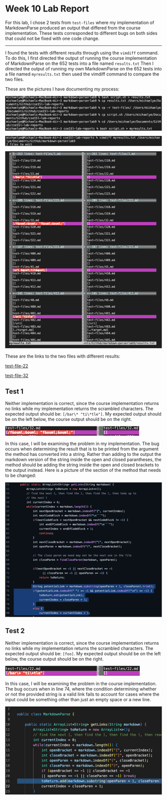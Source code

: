 # Week 10 Lab Report

For this lab, I chose 2 tests from `test-files` where my implementation of MarkdownParse produced an output that differed from the course implementation. These tests corresponded to different bugs on both sides that could not be fixed with one code change.

---

I found the tests with different results through using the `vimdiff` command. To do this, I first directed the output of running the course implementation of MarkdownParse on the 652 tests into a file named `results.txt` Then I directed the output of running my own MarkdownParse on the 652 tests into a file named `myresults.txt` then used the vimdiff command to compare the two files.

These are the pictures I have documenting my process:

![Image](Lab10prepare.png)

![Image](diffcommand.png)

![Image](vimdiff.png)

These are the links to the two files with different results:

[test-file-22](https://github.com/nidhidhamnani/markdown-parser/blob/main/test-files/22.md)

[test-file-32](https://github.com/nidhidhamnani/markdown-parser/blob/main/test-files/32.md)

## Test 1

Neither implementation is correct, since the course implementation returns no links while my implementation returns the scrambled characters. The expected output should be: `[/bar\* "ti\*tle"]`. My expected output should be on the left below, the course output should be on the right.

![Image](test2output.png)

In this case, I will be examining the problem in my implementation. The bug occurs when determining the result that is to be printed from the argument the method has converted into a string. Rather than adding to the output the markdown version of the string inside the open and closed parantheses, the method should be adding the string inside the open and closed brackets to the output instead. Here is a picture of the section of the method that needs to be changed:

![Image](test2codeproblem.png)

## Test 2

Neither implementation is correct, since the course implementation returns no links while my implementation returns the scrambled characters. The expected output should be: `[foo]`. My expected output should be on the left below, the course output should be on the right.

![Image](test1output.png)

In this case, I will be examining the problem in the course implementation. The bug occurs when in line 74, where the condition determining whether or not the provided string is a valid link fails to account for cases where the input could be something other than just an empty space or a new line.

![Image](test1codeproblem.png)
